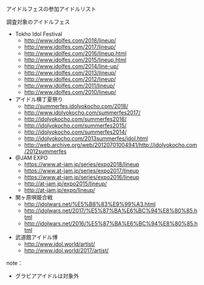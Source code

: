 アイドルフェスの参加アイドルリスト

調査対象のアイドルフェス

- Tokho Idol Festival
    - http://www.idolfes.com/2018/lineup/
    - http://www.idolfes.com/2017/lineup/
    - http://www.idolfes.com/2016/lineup.html
    - http://www.idolfes.com/2015/lineup.html
    - http://www.idolfes.com/2014/line-up/
    - http://www.idolfes.com/2013/lineup/
    - http://www.idolfes.com/2012/lineup/
    - http://www.idolfes.com/2011/lineup/
    - http://www.idolfes.com/2010/lineup/
- アイドル横丁夏祭り
    - http://summerfes.idolyokocho.com/2018/
    - http://www.idolyokocho.com/summerfes2017/
    - http://idolyokocho.com/summerfes2016/
    - http://idolyokocho.com/summerfes2015/
    - http://idolyokocho.com/summerfes2014/
    - http://idolyokocho.com/2013summerfes/idol.html
    - http://web.archive.org/web/20120701004941/http://idolyokocho.com/2012summerfes
- @JAM EXPO
    - https://www.at-jam.jp/series/expo2018/lineup
    - https://www.at-jam.jp/series/expo2017/lineup
    - https://www.at-jam.jp/series/expo2016/lineup
    - http://at-jam.jp/expo2015/lineup/
    - http://at-jam.jp/expo/lineup/
- 関ヶ原唄姫合戦
    - http://idolwars.net/%E5%B8%83%E9%99%A3.html
    - http://idolwars.net/2017/%E5%87%BA%E6%BC%94%E8%80%85.html
    - http://idolwars.net/2016/%E5%87%BA%E6%BC%94%E8%80%85.html
- 武道館アイドル博
    - http://www.idol.world/artist/
    - http://www.idol.world/2017/artist/

note：
- グラビアアイドルは対象外
